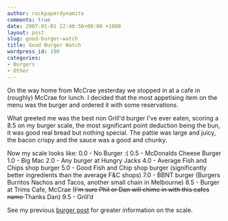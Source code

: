 ```yaml
---
author: rockpaperdynamite
comments: true
date: 2007-01-01 22:40:56+00:00 +1000
layout: post
slug: good-burger-watch
title: Good Burger Watch
wordpress_id: 190
categories:
- Burgers
- Other
---
```


On the way home from McCrae yesterday we stopped in at a cafe in (roughly) McCrae for lunch. I decided that the most appetising item on the menu was the burger and ordered it with some reservations.

What greeted me was the best non Grill'd burger I've ever eaten, scoring a 8.5 on my burger scale, the most significant point deduction being the bun, it was good real bread but nothing special. The pattie was large and juicy, the bacon crispy and the sauce was a good and chunky.

Now my scale looks like:<!-- more -->
0.0 - No Burger :(
0.5 - McDonalds Cheese Burger
1.0 - Big Mac
2.0 - Any burger at Hungry Jacks
4.0 - Average Fish and Chips shop burger
5.0 - Good Fish and Chip shop burger (significantly better ingredients than the average F&C shops)
7.0 - BBNT burger (Burgers Burritos Nachos and Tacos, another small chain in Melbourne)
8.5 - Burger at Trims  Cafe, McCrae (<strike>I'm sure Phil or Dan will chime in with this cafes name </strike>Thanks Dan)
9.5 - Grill’d

See my previous [burger post](http://rockpaperdynamite.wordpress.com/2006/09/14/grilld/) for greater information on the scale.
